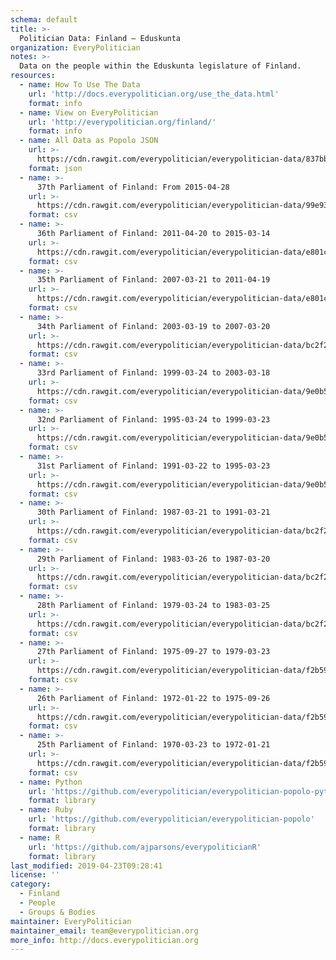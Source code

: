 ```yaml
---
schema: default
title: >-
  Politician Data: Finland — Eduskunta
organization: EveryPolitician
notes: >-
  Data on the people within the Eduskunta legislature of Finland.
resources:
  - name: How To Use The Data
    url: 'http://docs.everypolitician.org/use_the_data.html'
    format: info
  - name: View on EveryPolitician
    url: 'http://everypolitician.org/finland/'
    format: info
  - name: All Data as Popolo JSON
    url: >-
      https://cdn.rawgit.com/everypolitician/everypolitician-data/837bb80c5792462c93b7cdcda9c6578019fe5f8a/data/Finland/Eduskunta/ep-popolo-v1.0.json
    format: json
  - name: >-
      37th Parliament of Finland: From 2015-04-28
    url: >-
      https://cdn.rawgit.com/everypolitician/everypolitician-data/99e9304ccb89dfe6f8b5e2bc1de278a9528fea1b/data/Finland/Eduskunta/term-37.csv
    format: csv
  - name: >-
      36th Parliament of Finland: 2011-04-20 to 2015-03-14
    url: >-
      https://cdn.rawgit.com/everypolitician/everypolitician-data/e801cd0425b64ed7dbc789483f0012d751341051/data/Finland/Eduskunta/term-36.csv
    format: csv
  - name: >-
      35th Parliament of Finland: 2007-03-21 to 2011-04-19
    url: >-
      https://cdn.rawgit.com/everypolitician/everypolitician-data/e801cd0425b64ed7dbc789483f0012d751341051/data/Finland/Eduskunta/term-35.csv
    format: csv
  - name: >-
      34th Parliament of Finland: 2003-03-19 to 2007-03-20
    url: >-
      https://cdn.rawgit.com/everypolitician/everypolitician-data/bc2f2f9c557267d8e72e52eff8fca1baa12cb6d8/data/Finland/Eduskunta/term-34.csv
    format: csv
  - name: >-
      33rd Parliament of Finland: 1999-03-24 to 2003-03-18
    url: >-
      https://cdn.rawgit.com/everypolitician/everypolitician-data/9e0b5b0c1ded35fb769a7fd65f38d6b90aecbe49/data/Finland/Eduskunta/term-33.csv
    format: csv
  - name: >-
      32nd Parliament of Finland: 1995-03-24 to 1999-03-23
    url: >-
      https://cdn.rawgit.com/everypolitician/everypolitician-data/9e0b5b0c1ded35fb769a7fd65f38d6b90aecbe49/data/Finland/Eduskunta/term-32.csv
    format: csv
  - name: >-
      31st Parliament of Finland: 1991-03-22 to 1995-03-23
    url: >-
      https://cdn.rawgit.com/everypolitician/everypolitician-data/9e0b5b0c1ded35fb769a7fd65f38d6b90aecbe49/data/Finland/Eduskunta/term-31.csv
    format: csv
  - name: >-
      30th Parliament of Finland: 1987-03-21 to 1991-03-21
    url: >-
      https://cdn.rawgit.com/everypolitician/everypolitician-data/bc2f2f9c557267d8e72e52eff8fca1baa12cb6d8/data/Finland/Eduskunta/term-30.csv
    format: csv
  - name: >-
      29th Parliament of Finland: 1983-03-26 to 1987-03-20
    url: >-
      https://cdn.rawgit.com/everypolitician/everypolitician-data/bc2f2f9c557267d8e72e52eff8fca1baa12cb6d8/data/Finland/Eduskunta/term-29.csv
    format: csv
  - name: >-
      28th Parliament of Finland: 1979-03-24 to 1983-03-25
    url: >-
      https://cdn.rawgit.com/everypolitician/everypolitician-data/bc2f2f9c557267d8e72e52eff8fca1baa12cb6d8/data/Finland/Eduskunta/term-28.csv
    format: csv
  - name: >-
      27th Parliament of Finland: 1975-09-27 to 1979-03-23
    url: >-
      https://cdn.rawgit.com/everypolitician/everypolitician-data/f2b5957807cf28dd8f7c28e24ffdaf547f8fe39e/data/Finland/Eduskunta/term-27.csv
    format: csv
  - name: >-
      26th Parliament of Finland: 1972-01-22 to 1975-09-26
    url: >-
      https://cdn.rawgit.com/everypolitician/everypolitician-data/f2b5957807cf28dd8f7c28e24ffdaf547f8fe39e/data/Finland/Eduskunta/term-26.csv
    format: csv
  - name: >-
      25th Parliament of Finland: 1970-03-23 to 1972-01-21
    url: >-
      https://cdn.rawgit.com/everypolitician/everypolitician-data/f2b5957807cf28dd8f7c28e24ffdaf547f8fe39e/data/Finland/Eduskunta/term-25.csv
    format: csv
  - name: Python
    url: 'https://github.com/everypolitician/everypolitician-popolo-python'
    format: library
  - name: Ruby
    url: 'https://github.com/everypolitician/everypolitician-popolo'
    format: library
  - name: R
    url: 'https://github.com/ajparsons/everypoliticianR'
    format: library
last_modified: 2019-04-23T09:28:41
license: ''
category:
  - Finland
  - People
  - Groups & Bodies
maintainer: EveryPolitician
maintainer_email: team@everypolitician.org
more_info: http://docs.everypolitician.org
---
```

